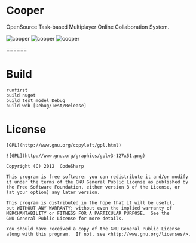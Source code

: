 # Cooper

OpenSource Task-based Multiplayer Online Collaboration System.

![cooper](http://www.icodesharp.com/cooper_logo1.png)
![cooper](http://www.icodesharp.com/cooper_logo2.png)
![cooper](http://www.icodesharp.com/cooper_logo3.png)

======

# Build

```shell
runfirst
build nuget
build test_model Debug
build web [Debug/Test/Release]
```

# License

	[GPL](http://www.gnu.org/copyleft/gpl.html)

	![GPL](http://www.gnu.org/graphics/gplv3-127x51.png)

	Copyright (C) 2012  CodeSharp

	This program is free software: you can redistribute it and/or modify
	it under the terms of the GNU General Public License as published by
	the Free Software Foundation, either version 3 of the License, or
	(at your option) any later version.

	This program is distributed in the hope that it will be useful,
	but WITHOUT ANY WARRANTY; without even the implied warranty of
	MERCHANTABILITY or FITNESS FOR A PARTICULAR PURPOSE.  See the
	GNU General Public License for more details.

	You should have received a copy of the GNU General Public License
	along with this program.  If not, see <http://www.gnu.org/licenses/>.
